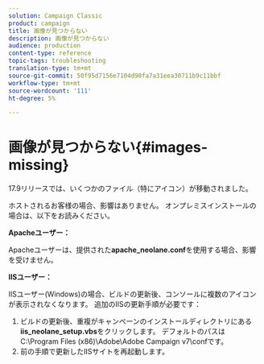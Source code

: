 ```yaml
---
solution: Campaign Classic
product: campaign
title: 画像が見つからない
description: 画像が見つからない
audience: production
content-type: reference
topic-tags: troubleshooting
translation-type: tm+mt
source-git-commit: 50f95d7156e7104d90fa7a31eea30711b9c11bbf
workflow-type: tm+mt
source-wordcount: '111'
ht-degree: 5%

---
```



# 画像が見つからない{#images-missing}

17.9リリースでは、いくつかのファイル（特にアイコン）が移動されました。

ホストされるお客様の場合、影響はありません。 オンプレミスインストールの場合は、以下をお読みください。

**Apacheユーザー：**

Apacheユーザーは、提供された&#x200B;**apache_neolane.conf**&#x200B;を使用する場合、影響を受けません。

**IISユーザー：**

IISユーザー(Windows)の場合、ビルドの更新後、コンソールに複数のアイコンが表示されなくなります。 追加のIISの更新手順が必要です：

1. ビルドの更新後、重複がキャンペーンのインストールディレクトリにある&#x200B;**iis_neolane_setup.vbs**&#x200B;をクリックします。 デフォルトのパスはC:\Program Files (x86)\Adobe\Adobe Campaign v7\confです。
1. 前の手順で更新したIISサイトを再起動します。

